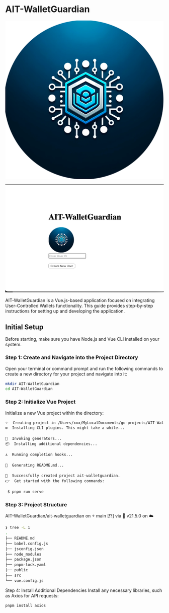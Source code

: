# AIT-WalletGuardian

![AIT-WalletGuardian ](img/AIT-WalletGuardian.png)

![AIT-WalletGuardian Interface ](img/01.png)

AIT-WalletGuardian is a Vue.js-based application focused on integrating User-Controlled Wallets functionality. This guide provides step-by-step instructions for setting up and developing the application.

## Initial Setup

Before starting, make sure you have Node.js and Vue CLI installed on your system.

### Step 1: Create and Navigate into the Project Directory

Open your terminal or command prompt and run the following commands to create a new directory for your project and navigate into it:

```bash
mkdir AIT-WalletGuardian
cd AIT-WalletGuardian
```

### Step 2: Initialize Vue Project
Initialize a new Vue project within the directory:

```bash
✨  Creating project in /Users/xxx/MyLocalDocuments/go-projects/AIT-WalletGuardian/ait-walletguardian.
⚙️  Installing CLI plugins. This might take a while...

🚀  Invoking generators...
📦  Installing additional dependencies...

⚓  Running completion hooks...

📄  Generating README.md...

🎉  Successfully created project ait-walletguardian.
👉  Get started with the following commands:

 $ pnpm run serve
 ```

### Step 3: Project Structure

 AIT-WalletGuardian/ait-walletguardian on  main [!?] via  v21.5.0 on ☁️  

 ```bash
❯ tree -L 1
.
├── README.md
├── babel.config.js
├── jsconfig.json
├── node_modules
├── package.json
├── pnpm-lock.yaml
├── public
├── src
└── vue.config.js
 ```


 Step 4: Install Additional Dependencies
Install any necessary libraries, such as Axios for API requests:

```bash
pnpm install axios
```
